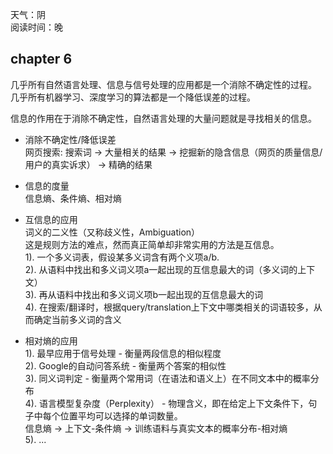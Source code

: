 天气：阴  
阅读时间：晚  


## chapter 6
几乎所有自然语言处理、信息与信号处理的应用都是一个消除不确定性的过程。  
几乎所有机器学习、深度学习的算法都是一个降低误差的过程。  

信息的作用在于消除不确定性，自然语言处理的大量问题就是寻找相关的信息。

+ 消除不确定性/降低误差  
网页搜索: 搜索词  ->  大量相关的结果  ->  挖掘新的隐含信息（网页的质量信息/用户的真实诉求）  ->  精确的结果  


+ 信息的度量  
信息熵、条件熵、相对熵


+ 互信息的应用  
词义的二义性（又称歧义性，Ambiguation）  
这是规则方法的难点，然而真正简单却非常实用的方法是互信息。  
1). 一个多义词表，假设某多义词含有两个义项a/b.  
2). 从语料中找出和多义词义项a一起出现的互信息最大的词（多义词的上下文）  
3). 再从语料中找出和多义词义项b一起出现的互信息最大的词  
4). 在搜索/翻译时，根据query/translation上下文中哪类相关的词语较多，从而确定当前多义词的含义  


+ 相对熵的应用  
1). 最早应用于信号处理 - 衡量两段信息的相似程度  
2). Google的自动问答系统 - 衡量两个答案的相似性  
3). 同义词判定 - 衡量两个常用词（在语法和语义上）在不同文本中的概率分布  
4). 语言模型复杂度（Perplexity） - 物理含义，即在给定上下文条件下，句子中每个位置平均可以选择的单词数量。  
信息熵 -> 上下文-条件熵 -> 训练语料与真实文本的概率分布-相对熵  
5). ...

